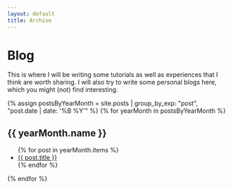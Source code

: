 ```yaml
---
layout: default
title: Archive
---
```


# Blog

This is where I will be writing some tutorials as well as experiences that I think are worth sharing. I will also try to write some personal blogs here, which you might (not) find interesting. 

{% assign postsByYearMonth = site.posts | group_by_exp: "post", "post.date | date: '%B %Y'" %}
{% for yearMonth in postsByYearMonth %}

  <h2>{{ yearMonth.name }}</h2>
  <ul>
    {% for post in yearMonth.items %}
      <li><a href="{{ site.baseurl }}{{ post.url }}">{{ post.title }}</a></li>
    {% endfor %}
  </ul>
{% endfor %}
